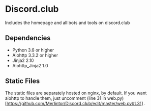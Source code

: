 # Discord.club

Includes the homepage and all bots and tools on discord.club

## Dependencies

- Python 3.6 or higher
- Aiohttp 3.3.2 or higher
- Jinja2 2.10
- Aiohttp_Jinja2 1.0

## Static Files

The static files are separately hosted on nginx, by default. If you want aiohttp to handle them, just uncomment (line 31 in web.py)[https://github.com/Merlintor/Discord.club/edit/master/web.py#L31] .
